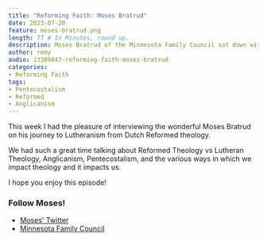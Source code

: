 ```yaml
---
title: "Reforming Faith: Moses Bratrud"
date: 2023-07-20
feature: moses-bratrud.png
length: 77 # In Minutes, round up.
description: Moses Bratrud of the Minnesota Family Council sat down with me for an hour!
author: remy
audio: 13389847-reforming-faith-moses-bratrud
categories:
- Reforming Faith
tags: 
- Pentecostalism
- Reformed
- Anglicanism
---
```


This week I had the pleasure of interviewing the wonderful Moses Bratrud on his journey to Lutheranism from Dutch Reformed theology. 

We had such a great time talking about Reformed Theology vs Lutheran Theology, Anglicanism, Pentecostalism, and the various ways in which we impact theology and it impacts us.

I hope you enjoy this episode!

### Follow Moses!

* [Moses' Twitter](https://twitter.com/bratrudmoses)
* [Minnesota Family Council](https://www.mfc.org/)
